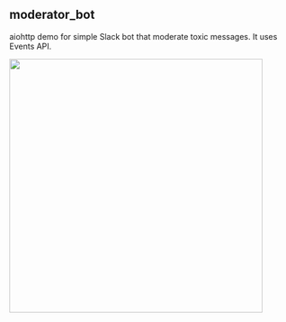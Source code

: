 ## moderator_bot

aiohttp demo for simple Slack bot that moderate toxic messages.
It uses Events API.

<img src="/static/example.gif" width="450px"/>
